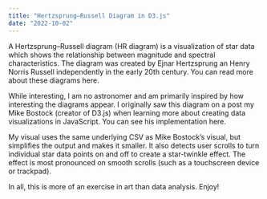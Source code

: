 ```yaml
---
title: "Hertzsprung–Russell Diagram in D3.js"
date: "2022-10-02"
---
```


A Hertzsprung–Russell diagram (HR diagram) is a visualization of star
data which shows the relationship between magnitude and spectral
characteristics. The diagram was created by Ejnar Hertzsprung an
Henry Norris Russell independently in the early 20th century. You 
can read more about these diagrams here.

While interesting, I am no astronomer and am primarily inspired by
how interesting the diagrams appear. I originally saw this diagram
on a post my Mike Bostock (creator of D3.js) when learning more about
creating data visualizations in JavaScript. You can see his 
implementation here.

My visual uses the same underlying CSV as Mike Bostock’s visual,
but simplifies the output and makes it smaller. It also detects
user scrolls to turn individual star data points on and off to
create a star-twinkle effect. The effect is most pronounced on
smooth scrolls (such as a touchscreen device or trackpad).

In all, this is more of an exercise in art than data analysis. Enjoy!

<div id="d3-chart-hz"></div>

<script>
    
//// DEFINE DATA AND AXES ////

d3.csv("/assets/star-catalog.csv", function (d) {
    return {
        color: +d.color,
        absolute_magnitude: +d.absolute_magnitude
    }
}).then(function (data) {

    data_hz = [];
    Object.entries(data).forEach(function (d) {
        if (d[0] % 10 == 0) { data_hz.push(d[1]) };
    });

    //// BEGIN SVG SETUP ////

    // Determine width of container
    var div_spec = d3.select("#d3-chart-hz").node().getBoundingClientRect();

    // Set margins for D3
    var margin = 30;
    var width = +div_spec.width - margin - margin;
    var height = 600 - margin - margin;

    // Append SVG to DOM
    var svg_hz = d3.select("#d3-chart-hz")
        .append("svg")
        .attr("width", width + margin + margin)
        .attr("height", height + margin + margin)
        .style("background", "#000")

    // Add container for elements
    var plot_hz = svg_hz.append("g")
        .attr("id", "container")
        .attr("transform", "translate(" + margin + "," + margin + ")");

    // Create x axis function
    var ext_hz = d3.extent(data_hz, (d) => d.color);
    ext_hz[0] = ext_hz[0] - 0.2;
    var x_fun_hz = d3.scaleLinear()
        .domain(ext_hz)
        .range([0, width]);

    // Create y axis function
    var y_fun_hz = d3.scaleLinear()
        .domain(d3.extent(data_hz, (d) => d.absolute_magnitude))
        .range([0, height]);

    // Create color function
    var color_fun_hz = d3.scaleSequential(d3.interpolateRdBu)
        .domain(ext_hz.reverse());

    // Append x-axis to DOM
    plot_hz.append("g")
        .attr("id", "x-axis")
        .attr("transform", "translate(0," + height + ")")
        .attr("color", "white")
        .call(d3.axisBottom(x_fun_hz))
        .selectAll(".domain")
        .remove();

    // Append y-axis to DOM
    plot_hz.append("g")
        .attr("id", "y-axis")
        .attr("color", "white")
        .call(d3.axisLeft(y_fun_hz))
        .selectAll(".domain")
        .remove();

    // Append axis label
    plot_hz.append("text")
        .text("Star Color (Blue to Red)")
        .attr("x", width / 2)
        .attr("y", height - 10)
        .style("fill", "white")
        .attr("text-anchor", "middle")
        .attr("font-size", "10px");

    // Append axis label
    plot_hz.append("text")
        .text("Absolute Magnitude (Lower is Brighter)")
        .attr("transform", "rotate(-90)")
        .attr("x", 0 - height / 2)
        .attr("y", 0 + 12)
        .style("fill", "white")
        .attr("text-anchor", "middle")
        .attr("font-size", "10px");

    // Data length
    var hz_len = data_hz.length
    var plot_hz_circles = plot_hz.append("g").attr("id", "circles")

    // Function to append points
    function plot_point_ratio() {
        plot_hz_circles.selectAll("*").remove()
        plot_hz_circles.selectAll("circle")
            .data(data_hz)
            .enter()
            .append("circle")
            .attr("cx", (d) => x_fun_hz(d.color))
            .attr("cy", (d) => y_fun_hz(d.absolute_magnitude))
            .style("fill", (d) => color_fun_hz(d.color))
            .style("opacity", (d) => Math.random())
            .attr("r", 0.75);
    }

    // Initial state
    plot_point_ratio();

    // Scroll state with 100ms throttle
    var time = Date.now();
    document.addEventListener("scroll", function () {
        if (time + 100 - Date.now() < 0) {
            plot_point_ratio();
            time = Date.now();
        }
    }, true);

});

</script>
